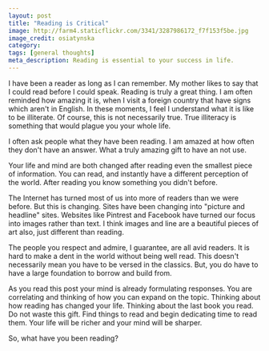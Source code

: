 ```yaml
---
layout: post
title: "Reading is Critical"
image: http://farm4.staticflickr.com/3341/3287986172_f7f153f5be.jpg
image_credit: osiatynska
category:
tags: [general thoughts]
meta_description: Reading is essential to your success in life.
---
```


I have been a reader as long as I can remember. My mother likes to say that I could read before I could speak. Reading is truly a great thing. I am often reminded how amazing it is, when I visit a foreign country that have signs which aren't in English. In these moments, I feel I understand what it is like to be illiterate. Of course, this is not necessarily true. True illiteracy is something that would plague you your whole life.

I often ask people what they have been reading. I am amazed at how often they don't have an answer. What a truly amazing gift to have an not use.

Your life and mind are both changed after reading even the smallest piece of information. You can read, and instantly have a different perception of the world. After reading you know something you didn't before.

The Internet has turned most of us into more of readers than we were before. But this is changing. Sites have been changing into "picture and headline" sites. Websites like Pintrest and Facebook have turned our focus into images rather than text. I think images and line are a beautiful pieces of art also, just different than reading.

The people you respect and admire, I guarantee, are all avid readers. It is hard to make a dent in the world without being well read. This doesn't necessarily mean you have to be versed in the classics. But, you do have to have a large foundation to borrow and build from.

As you read this post your mind is already formulating responses. You are correlating and thinking of how you can expand on the topic. Thinking about how reading has changed your life. Thinking about the last book you read. Do not waste this gift. Find things to read and begin dedicating time to read them. Your life will be richer and your mind will be sharper.

So, what have you been reading?
